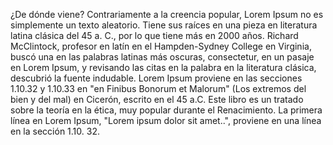 ¿De dónde viene?
Contrariamente a la creencia popular, 
Lorem Ipsum no es simplemente un texto 
aleatorio. Tiene sus raíces en una pieza 
en literatura latina clásica del 45 a. 
C., por lo que tiene más en 2000 años. 
Richard McClintock, profesor en latín en 
el Hampden-Sydney College en Virginia, 
buscó una en las palabras latinas más 
oscuras, consectetur, en un pasaje en 
Lorem Ipsum, y revisando las citas en la 
palabra en la literatura clásica, 
descubrió la fuente indudable. Lorem 
Ipsum proviene en las secciones 1.10.32 
y 1.10.33 en "en Finibus Bonorum et 
Malorum" (Los extremos del bien y del 
mal) en Cicerón, escrito en el 45 a.C. 
Este libro es un tratado sobre la teoría 
en la ética, muy popular durante el 
Renacimiento. La primera línea en Lorem 
Ipsum, "Lorem ipsum dolor sit amet..", 
proviene en una línea en la sección 1.10.
32.
    